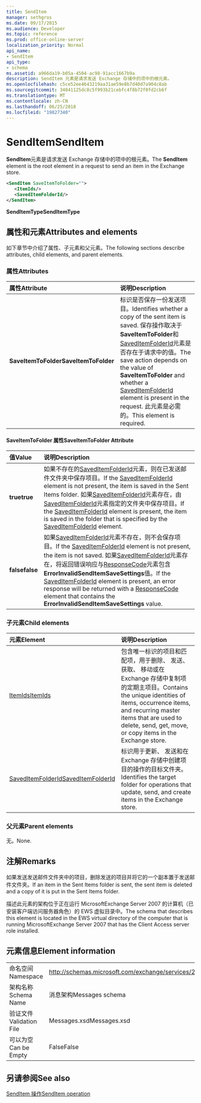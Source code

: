 ```yaml
---
title: SendItem
manager: sethgros
ms.date: 09/17/2015
ms.audience: Developer
ms.topic: reference
ms.prod: office-online-server
localization_priority: Normal
api_name:
- SendItem
api_type:
- schema
ms.assetid: a966da19-b05a-4504-ac98-91acc1667b9a
description: SendItem 元素是请求发送 Exchange 存储中的项中的根元素。
ms.openlocfilehash: c5ce52ee4643219aa31ae59e8b7d40d7a904c8ab
ms.sourcegitcommit: 34041125dc8c5f993b21cebfc4f8b72f0fd2cb6f
ms.translationtype: MT
ms.contentlocale: zh-CN
ms.lasthandoff: 06/25/2018
ms.locfileid: "19827340"
---
```

# <a name="senditem"></a><span data-ttu-id="a427a-103">SendItem</span><span class="sxs-lookup"><span data-stu-id="a427a-103">SendItem</span></span>

<span data-ttu-id="a427a-104">**SendItem**元素是请求发送 Exchange 存储中的项中的根元素。</span><span class="sxs-lookup"><span data-stu-id="a427a-104">The **SendItem** element is the root element in a request to send an item in the Exchange store.</span></span> 
  
```xml
<SendItem SaveItemToFolder="">
   <ItemIds/>
   <SavedItemFolderId/>
</SendItem>
```

 <span data-ttu-id="a427a-105">**SendItemType**</span><span class="sxs-lookup"><span data-stu-id="a427a-105">**SendItemType**</span></span>
## <a name="attributes-and-elements"></a><span data-ttu-id="a427a-106">属性和元素</span><span class="sxs-lookup"><span data-stu-id="a427a-106">Attributes and elements</span></span>

<span data-ttu-id="a427a-107">如下章节中介绍了属性、子元素和父元素。</span><span class="sxs-lookup"><span data-stu-id="a427a-107">The following sections describe attributes, child elements, and parent elements.</span></span>
  
### <a name="attributes"></a><span data-ttu-id="a427a-108">属性</span><span class="sxs-lookup"><span data-stu-id="a427a-108">Attributes</span></span>

|<span data-ttu-id="a427a-109">**属性**</span><span class="sxs-lookup"><span data-stu-id="a427a-109">**Attribute**</span></span>|<span data-ttu-id="a427a-110">**说明**</span><span class="sxs-lookup"><span data-stu-id="a427a-110">**Description**</span></span>|
|:-----|:-----|
|<span data-ttu-id="a427a-111">**SaveItemToFolder**</span><span class="sxs-lookup"><span data-stu-id="a427a-111">**SaveItemToFolder**</span></span> <br/> |<span data-ttu-id="a427a-112">标识是否保存一份发送项目。</span><span class="sxs-lookup"><span data-stu-id="a427a-112">Identifies whether a copy of the sent item is saved.</span></span> <span data-ttu-id="a427a-113">保存操作取决于**SaveItemToFolder**和[SavedItemFolderId](saveditemfolderid.md)元素是否存在于请求中的值。</span><span class="sxs-lookup"><span data-stu-id="a427a-113">The save action depends on the value of **SaveItemToFolder** and whether a [SavedItemFolderId](saveditemfolderid.md) element is present in the request.</span></span> <span data-ttu-id="a427a-114">此元素是必需的。</span><span class="sxs-lookup"><span data-stu-id="a427a-114">This element is required.</span></span>  <br/> |
   
#### <a name="saveitemtofolder-attribute"></a><span data-ttu-id="a427a-115">SaveItemToFolder 属性</span><span class="sxs-lookup"><span data-stu-id="a427a-115">SaveItemToFolder Attribute</span></span>

|<span data-ttu-id="a427a-116">**值**</span><span class="sxs-lookup"><span data-stu-id="a427a-116">**Value**</span></span>|<span data-ttu-id="a427a-117">**说明**</span><span class="sxs-lookup"><span data-stu-id="a427a-117">**Description**</span></span>|
|:-----|:-----|
|<span data-ttu-id="a427a-118">**true**</span><span class="sxs-lookup"><span data-stu-id="a427a-118">**true**</span></span> <br/> |<span data-ttu-id="a427a-119">如果不存在的[SavedItemFolderId](saveditemfolderid.md)元素，则在已发送邮件文件夹中保存项目。</span><span class="sxs-lookup"><span data-stu-id="a427a-119">If the [SavedItemFolderId](saveditemfolderid.md) element is not present, the item is saved in the Sent Items folder.</span></span> <span data-ttu-id="a427a-120">如果[SavedItemFolderId](saveditemfolderid.md)元素存在，由[SavedItemFolderId](saveditemfolderid.md)元素指定的文件夹中保存项目。</span><span class="sxs-lookup"><span data-stu-id="a427a-120">If the [SavedItemFolderId](saveditemfolderid.md) element is present, the item is saved in the folder that is specified by the [SavedItemFolderId](saveditemfolderid.md) element.</span></span>  <br/> |
|<span data-ttu-id="a427a-121">**false**</span><span class="sxs-lookup"><span data-stu-id="a427a-121">**false**</span></span> <br/> |<span data-ttu-id="a427a-122">如果[SavedItemFolderId](saveditemfolderid.md)元素不存在，则不会保存项目。</span><span class="sxs-lookup"><span data-stu-id="a427a-122">If the [SavedItemFolderId](saveditemfolderid.md) element is not present, the item is not saved.</span></span> <span data-ttu-id="a427a-123">如果[SavedItemFolderId](saveditemfolderid.md)元素存在，将返回错误响应与[ResponseCode](responsecode.md)元素包含**ErrorInvalidSendItemSaveSettings**值。</span><span class="sxs-lookup"><span data-stu-id="a427a-123">If the [SavedItemFolderId](saveditemfolderid.md) element is present, an error response will be returned with a [ResponseCode](responsecode.md) element that contains the **ErrorInvalidSendItemSaveSettings** value.</span></span>  <br/> |
   
### <a name="child-elements"></a><span data-ttu-id="a427a-124">子元素</span><span class="sxs-lookup"><span data-stu-id="a427a-124">Child elements</span></span>

|<span data-ttu-id="a427a-125">**元素**</span><span class="sxs-lookup"><span data-stu-id="a427a-125">**Element**</span></span>|<span data-ttu-id="a427a-126">**说明**</span><span class="sxs-lookup"><span data-stu-id="a427a-126">**Description**</span></span>|
|:-----|:-----|
|[<span data-ttu-id="a427a-127">ItemIds</span><span class="sxs-lookup"><span data-stu-id="a427a-127">ItemIds</span></span>](itemids.md) <br/> |<span data-ttu-id="a427a-128">包含唯一标识的项目和匹配项，用于删除、 发送、 获取、 移动或在 Exchange 存储中复制项的定期主项目。</span><span class="sxs-lookup"><span data-stu-id="a427a-128">Contains the unique identities of items, occurrence items, and recurring master items that are used to delete, send, get, move, or copy items in the Exchange store.</span></span>  <br/> |
|[<span data-ttu-id="a427a-129">SavedItemFolderId</span><span class="sxs-lookup"><span data-stu-id="a427a-129">SavedItemFolderId</span></span>](saveditemfolderid.md) <br/> |<span data-ttu-id="a427a-130">标识用于更新、 发送和在 Exchange 存储中创建项目的操作的目标文件夹。</span><span class="sxs-lookup"><span data-stu-id="a427a-130">Identifies the target folder for operations that update, send, and create items in the Exchange store.</span></span>  <br/> |
   
### <a name="parent-elements"></a><span data-ttu-id="a427a-131">父元素</span><span class="sxs-lookup"><span data-stu-id="a427a-131">Parent elements</span></span>

<span data-ttu-id="a427a-132">无。</span><span class="sxs-lookup"><span data-stu-id="a427a-132">None.</span></span>
  
## <a name="remarks"></a><span data-ttu-id="a427a-133">注解</span><span class="sxs-lookup"><span data-stu-id="a427a-133">Remarks</span></span>

<span data-ttu-id="a427a-134">如果发送发送邮件文件夹中的项目，删除发送的项目并将它的一个副本置于发送邮件文件夹。</span><span class="sxs-lookup"><span data-stu-id="a427a-134">If an item in the Sent Items folder is sent, the sent item is deleted and a copy of it is put in the Sent Items folder.</span></span>
  
<span data-ttu-id="a427a-135">描述此元素的架构位于正在运行 MicrosoftExchange Server 2007 的计算机（已安装客户端访问服务器角色）的 EWS 虚拟目录中。</span><span class="sxs-lookup"><span data-stu-id="a427a-135">The schema that describes this element is located in the EWS virtual directory of the computer that is running MicrosoftExchange Server 2007 that has the Client Access server role installed.</span></span>
  
## <a name="element-information"></a><span data-ttu-id="a427a-136">元素信息</span><span class="sxs-lookup"><span data-stu-id="a427a-136">Element information</span></span>

|||
|:-----|:-----|
|<span data-ttu-id="a427a-137">命名空间</span><span class="sxs-lookup"><span data-stu-id="a427a-137">Namespace</span></span>  <br/> |http://schemas.microsoft.com/exchange/services/2006/messages  <br/> |
|<span data-ttu-id="a427a-138">架构名称</span><span class="sxs-lookup"><span data-stu-id="a427a-138">Schema Name</span></span>  <br/> |<span data-ttu-id="a427a-139">消息架构</span><span class="sxs-lookup"><span data-stu-id="a427a-139">Messages schema</span></span>  <br/> |
|<span data-ttu-id="a427a-140">验证文件</span><span class="sxs-lookup"><span data-stu-id="a427a-140">Validation File</span></span>  <br/> |<span data-ttu-id="a427a-141">Messages.xsd</span><span class="sxs-lookup"><span data-stu-id="a427a-141">Messages.xsd</span></span>  <br/> |
|<span data-ttu-id="a427a-142">可以为空</span><span class="sxs-lookup"><span data-stu-id="a427a-142">Can be Empty</span></span>  <br/> |<span data-ttu-id="a427a-143">False</span><span class="sxs-lookup"><span data-stu-id="a427a-143">False</span></span>  <br/> |
   
## <a name="see-also"></a><span data-ttu-id="a427a-144">另请参阅</span><span class="sxs-lookup"><span data-stu-id="a427a-144">See also</span></span>



[<span data-ttu-id="a427a-145">SendItem 操作</span><span class="sxs-lookup"><span data-stu-id="a427a-145">SendItem operation</span></span>](senditem-operation.md)


